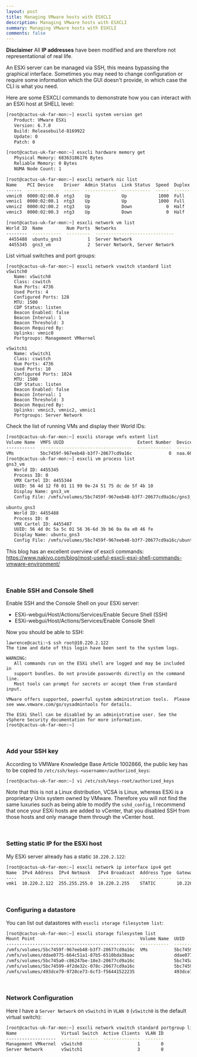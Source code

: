 ```yaml
---
layout: post
title: Managing VMware hosts with ESXCLI
description: Managing VMware hosts with ESXCLI
summary: Managing VMware hosts with ESXCLI
comments: false
---
```


**Disclaimer** All **IP addresses** have been modified and are therefore not representational of real life. 

An ESXi server can be managed via SSH, this means bypassing the graphical interface. Sometimes you may need to change configuration or require some information which the GUI doesn't provide, in which case the CLI is what you need.

Here are some ESXCLI commands to demonstrate how you can interact with an ESXi host at SHELL level:

```bash
[root@cactus-uk-far-mon:~] esxcli system version get
   Product: VMware ESXi
   Version: 6.7.0
   Build: Releasebuild-8169922
   Update: 0
   Patch: 0
```

```bash
[root@cactus-uk-far-mon:~] esxcli hardware memory get
   Physical Memory: 68363186176 Bytes
   Reliable Memory: 0 Bytes
   NUMA Node Count: 1
```   

```bash
[root@cactus-uk-far-mon:~] esxcli network nic list
Name    PCI Device    Driver  Admin Status  Link Status  Speed  Duplex  MAC Address         MTU  Description
------  ------------  ------  ------------  -----------  -----  ------  -----------------  ----  -------------------------------------------------------
vmnic0  0000:02:00.0  ntg3    Up            Up            1000  Full    20:67:7c:d9:a1:6c  1500  Broadcom Corporation NetXtreme BCM5719 Gigabit Ethernet
vmnic1  0000:02:00.1  ntg3    Up            Up            1000  Full    20:67:7c:d9:a1:6d  1500  Broadcom Corporation NetXtreme BCM5719 Gigabit Ethernet
vmnic2  0000:02:00.2  ntg3    Up            Down             0  Half    20:67:7c:d9:a1:6e  1500  Broadcom Corporation NetXtreme BCM5719 Gigabit Ethernet
vmnic3  0000:02:00.3  ntg3    Up            Down             0  Half    20:67:7c:d9:a1:6f  1500  Broadcom Corporation NetXtreme BCM5719 Gigabit Ethernet
```

```bash
[root@cactus-uk-far-mon:~] esxcli network vm list
World ID  Name         Num Ports  Networks
--------  -----------  ---------  ------------------------------
 4455488  ubuntu_gns3          1  Server Network
 4455345  gns3_vm              2  Server Network, Server Network
```

List virtual switches and port groups:

```
[root@cactus-uk-far-mon:~] esxcli network vswitch standard list
vSwitch0
   Name: vSwitch0
   Class: cswitch
   Num Ports: 4736
   Used Ports: 4
   Configured Ports: 128
   MTU: 1500
   CDP Status: listen
   Beacon Enabled: false
   Beacon Interval: 1
   Beacon Threshold: 3
   Beacon Required By: 
   Uplinks: vmnic0
   Portgroups: Management VMkernel

vSwitch1
   Name: vSwitch1
   Class: cswitch
   Num Ports: 4736
   Used Ports: 10
   Configured Ports: 1024
   MTU: 1500
   CDP Status: listen
   Beacon Enabled: false
   Beacon Interval: 1
   Beacon Threshold: 3
   Beacon Required By: 
   Uplinks: vmnic3, vmnic2, vmnic1
   Portgroups: Server Network
```   

Check the list of running VMs and display their World IDs:

```bash
[root@cactus-uk-far-mon:~] esxcli storage vmfs extent list
Volume Name  VMFS UUID                            Extent Number  Device Name                           Partition
-----------  -----------------------------------  -------------  ------------------------------------  ---------
VMs          5bc7459f-967eeb48-b3f7-20677cd9a16c              0  naa.600508b1001cf76cb54a0dec4acc6459          3
[root@cactus-uk-far-mon:~] esxcli vm process list
gns3_vm
   World ID: 4455345
   Process ID: 0
   VMX Cartel ID: 4455344
   UUID: 56 4d 12 f0 01 11 99 9e-24 51 75 dc de 5f 4b 10
   Display Name: gns3_vm
   Config File: /vmfs/volumes/5bc7459f-967eeb48-b3f7-20677cd9a16c/gns3_vm/gns3_vm.vmx

ubuntu_gns3
   World ID: 4455488
   Process ID: 0
   VMX Cartel ID: 4455487
   UUID: 56 4d 0c 5a 5c 01 56 36-6d 3b b6 0a 0a e0 46 fe
   Display Name: ubuntu_gns3
   Config File: /vmfs/volumes/5bc7459f-967eeb48-b3f7-20677cd9a16c/ubuntu_gns3/ubuntu_gns3.vmx
```

This blog has an excellent overview of esxcli commands:
https://www.nakivo.com/blog/most-useful-esxcli-esxi-shell-commands-vmware-environment/

<br/>

### Enable SSH and Console Shell

Enable SSH and the Console Shell on your ESXi server:

* ESXi-webgui/Host/Actions/Services/Enable Secure Shell (SSH)
* ESXi-webgui/Host/Actions/Services/Enable Console Shell

Now you should be able to SSH: 

```
lawrence@cacti:~$ ssh root@10.220.2.122
The time and date of this login have been sent to the system logs.

WARNING:
   All commands run on the ESXi shell are logged and may be included in
   support bundles. Do not provide passwords directly on the command line.
   Most tools can prompt for secrets or accept them from standard input.

VMware offers supported, powerful system administration tools.  Please
see www.vmware.com/go/sysadmintools for details.

The ESXi Shell can be disabled by an administrative user. See the
vSphere Security documentation for more information.
[root@cactus-uk-far-mon:~] 
```

<br/>

### Add your SSH key

According to VMWare Knowledge Base Article 1002866, the public key has to be copied to `/etc/ssh/keys-<username>/authorized_keys`:

```bash
[root@cactus-uk-far-mon:~] vi /etc/ssh/keys-root/authorized_keys
```

Note that this is not a Linux distribution, VCSA is Linux, whereas ESXi is a proprietary Unix system owned by VMware. Therefore you will not find the same luxuries such as being able to modify the `sshd_config`, I recommend that once your ESXi hosts are added to vCenter, that you disabled SSH from those hosts and only manage them through the vCenter host.

<br/>

### Setting static IP for the ESXi host

My ESXi server already has a static `10.220.2.122`:

```bash
[root@cactus-uk-far-mon:~] esxcli network ip interface ipv4 get
Name  IPv4 Address  IPv4 Netmask   IPv4 Broadcast  Address Type  Gateway     DHCP DNS
----  ------------  -------------  --------------  ------------  ----------  --------
vmk1  10.220.2.122  255.255.255.0  10.220.2.255    STATIC        10.220.2.1     false
```

<br/>

### Configuring a datastore

You can list out datastores with `esxcli storage filesystem list`:

```bash
[root@cactus-uk-far-mon:~] esxcli storage filesystem list
Mount Point                                        Volume Name  UUID                                 Mounted  Type             Size          Free
-------------------------------------------------  -----------  -----------------------------------  -------  ------  -------------  ------------
/vmfs/volumes/5bc7459f-967eeb48-b3f7-20677cd9a16c  VMs          5bc7459f-967eeb48-b3f7-20677cd9a16c     true  VMFS-6  1192121860096  556500254720
/vmfs/volumes/ddae0775-664c51a1-87b5-6510bda38aac               ddae0775-664c51a1-87b5-6510bda38aac     true  vfat        261853184     261844992
/vmfs/volumes/5bc745a0-c86247be-18e3-20677cd9a16c               5bc745a0-c86247be-18e3-20677cd9a16c     true  vfat       4293591040    4267114496
/vmfs/volumes/5bc74599-4f2de32c-078c-20677cd9a16c               5bc74599-4f2de32c-078c-20677cd9a16c     true  vfat        299712512      80486400
/vmfs/volumes/493dce79-9720ce73-6cf3-f56441522235               493dce79-9720ce73-6cf3-f56441522235     true  vfat        261853184     113819648
```

<br/>

### Network Configuration 

Here I have a `Server Network` on `vSwitch1` in `VLAN 0` (`vSwitch0` is the default virtual switch):

```bash
[root@cactus-uk-far-mon:~] esxcli network vswitch standard portgroup list
Name                 Virtual Switch  Active Clients  VLAN ID
-------------------  --------------  --------------  -------
Management VMkernel  vSwitch0                     1        0
Server Network       vSwitch1                     3        0
```

